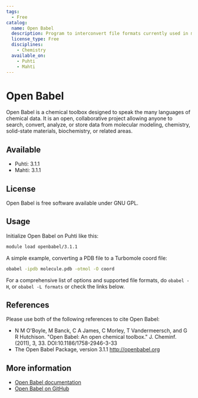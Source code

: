 ```yaml
---
tags:
  - Free
catalog:
  name: Open Babel
  description: Program to interconvert file formats currently used in molecular modeling
  license_type: Free
  disciplines:
    - Chemistry
  available_on:
    - Puhti
    - Mahti
---
```


# Open Babel

Open Babel is a chemical toolbox designed to speak the many languages of chemical
data. It is an open, collaborative project allowing anyone to search, convert,
analyze, or store data from molecular modeling, chemistry, solid-state materials,
biochemistry, or related areas.

## Available

-   Puhti: 3.1.1
-   Mahti: 3.1.1

## License

Open Babel is free software available under GNU GPL.

## Usage

Initialize Open Babel on Puhti like this:

```bash
module load openbabel/3.1.1
```

A simple example, converting a PDB file to a Turbomole coord file:

```bash
obabel -ipdb molecule.pdb -otmol -O coord
```

For a comprehensive list of options and supported file formats, do  `obabel -H`,
or `obabel -L formats` or check the links below.

## References

Please use both of the following references to cite Open Babel:

-   N M O'Boyle, M Banck, C A James, C Morley, T Vandermeersch, and G R Hutchison.
    "Open Babel: An open chemical toolbox." J. Cheminf. (2011), 3, 33. DOI:10.1186/1758-2946-3-33
-   The Open Babel Package, version 3.1.1 http://openbabel.org

## More information

-   [Open Babel documentation](http://openbabel.org/)
-   [Open Babel on GitHub](https://github.com/openbabel )
